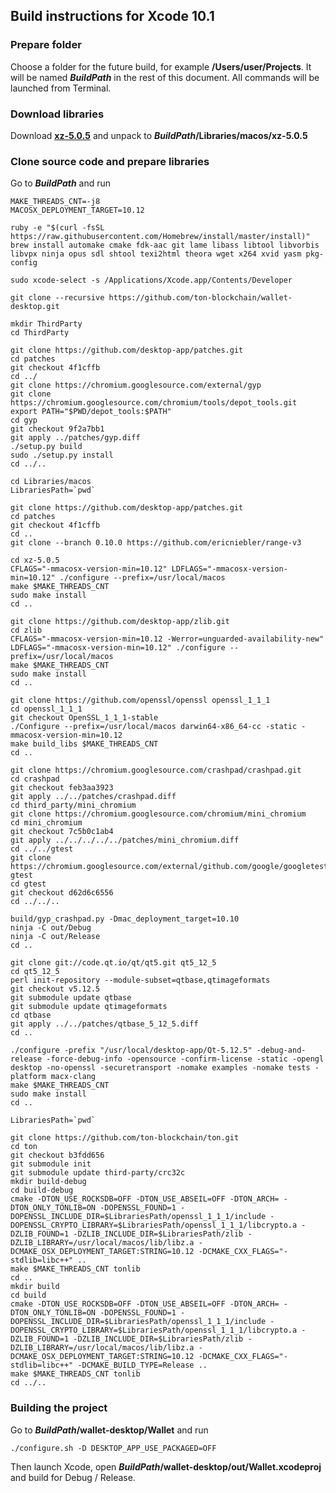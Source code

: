 ## Build instructions for Xcode 10.1

### Prepare folder

Choose a folder for the future build, for example **/Users/user/Projects**. It will be named ***BuildPath*** in the rest of this document. All commands will be launched from Terminal.

### Download libraries

Download [**xz-5.0.5**](http://tukaani.org/xz/xz-5.0.5.tar.gz) and unpack to ***BuildPath*/Libraries/macos/xz-5.0.5**

### Clone source code and prepare libraries

Go to ***BuildPath*** and run

    MAKE_THREADS_CNT=-j8
    MACOSX_DEPLOYMENT_TARGET=10.12

    ruby -e "$(curl -fsSL https://raw.githubusercontent.com/Homebrew/install/master/install)"
    brew install automake cmake fdk-aac git lame libass libtool libvorbis libvpx ninja opus sdl shtool texi2html theora wget x264 xvid yasm pkg-config

    sudo xcode-select -s /Applications/Xcode.app/Contents/Developer

    git clone --recursive https://github.com/ton-blockchain/wallet-desktop.git

    mkdir ThirdParty
    cd ThirdParty
    
    git clone https://github.com/desktop-app/patches.git
    cd patches
    git checkout 4f1cffb
    cd ../
    git clone https://chromium.googlesource.com/external/gyp
    git clone https://chromium.googlesource.com/chromium/tools/depot_tools.git
    export PATH="$PWD/depot_tools:$PATH"
    cd gyp
    git checkout 9f2a7bb1
    git apply ../patches/gyp.diff
    ./setup.py build
    sudo ./setup.py install
    cd ../..

    cd Libraries/macos
    LibrariesPath=`pwd`

    git clone https://github.com/desktop-app/patches.git
    cd patches
    git checkout 4f1cffb
    cd ..
    git clone --branch 0.10.0 https://github.com/ericniebler/range-v3

    cd xz-5.0.5
    CFLAGS="-mmacosx-version-min=10.12" LDFLAGS="-mmacosx-version-min=10.12" ./configure --prefix=/usr/local/macos
    make $MAKE_THREADS_CNT
    sudo make install
    cd ..

    git clone https://github.com/desktop-app/zlib.git
    cd zlib
    CFLAGS="-mmacosx-version-min=10.12 -Werror=unguarded-availability-new" LDFLAGS="-mmacosx-version-min=10.12" ./configure --prefix=/usr/local/macos
    make $MAKE_THREADS_CNT
    sudo make install
    cd ..

    git clone https://github.com/openssl/openssl openssl_1_1_1
    cd openssl_1_1_1
    git checkout OpenSSL_1_1_1-stable
    ./Configure --prefix=/usr/local/macos darwin64-x86_64-cc -static -mmacosx-version-min=10.12
    make build_libs $MAKE_THREADS_CNT
    cd ..

    git clone https://chromium.googlesource.com/crashpad/crashpad.git
    cd crashpad
    git checkout feb3aa3923
    git apply ../../patches/crashpad.diff
    cd third_party/mini_chromium
    git clone https://chromium.googlesource.com/chromium/mini_chromium
    cd mini_chromium
    git checkout 7c5b0c1ab4
    git apply ../../../../../patches/mini_chromium.diff
    cd ../../gtest
    git clone https://chromium.googlesource.com/external/github.com/google/googletest gtest
    cd gtest
    git checkout d62d6c6556
    cd ../../..

    build/gyp_crashpad.py -Dmac_deployment_target=10.10
    ninja -C out/Debug
    ninja -C out/Release
    cd ..

    git clone git://code.qt.io/qt/qt5.git qt5_12_5
    cd qt5_12_5
    perl init-repository --module-subset=qtbase,qtimageformats
    git checkout v5.12.5
    git submodule update qtbase
    git submodule update qtimageformats
    cd qtbase
    git apply ../../patches/qtbase_5_12_5.diff
    cd ..

    ./configure -prefix "/usr/local/desktop-app/Qt-5.12.5" -debug-and-release -force-debug-info -opensource -confirm-license -static -opengl desktop -no-openssl -securetransport -nomake examples -nomake tests -platform macx-clang
    make $MAKE_THREADS_CNT
    sudo make install
    cd ..

    LibrariesPath=`pwd`

    git clone https://github.com/ton-blockchain/ton.git
    cd ton
    git checkout b3fdd656
    git submodule init
    git submodule update third-party/crc32c
    mkdir build-debug
    cd build-debug
    cmake -DTON_USE_ROCKSDB=OFF -DTON_USE_ABSEIL=OFF -DTON_ARCH= -DTON_ONLY_TONLIB=ON -DOPENSSL_FOUND=1 -DOPENSSL_INCLUDE_DIR=$LibrariesPath/openssl_1_1_1/include -DOPENSSL_CRYPTO_LIBRARY=$LibrariesPath/openssl_1_1_1/libcrypto.a -DZLIB_FOUND=1 -DZLIB_INCLUDE_DIR=$LibrariesPath/zlib -DZLIB_LIBRARY=/usr/local/macos/lib/libz.a -DCMAKE_OSX_DEPLOYMENT_TARGET:STRING=10.12 -DCMAKE_CXX_FLAGS="-stdlib=libc++" ..
    make $MAKE_THREADS_CNT tonlib
    cd ..
    mkdir build
    cd build
    cmake -DTON_USE_ROCKSDB=OFF -DTON_USE_ABSEIL=OFF -DTON_ARCH= -DTON_ONLY_TONLIB=ON -DOPENSSL_FOUND=1 -DOPENSSL_INCLUDE_DIR=$LibrariesPath/openssl_1_1_1/include -DOPENSSL_CRYPTO_LIBRARY=$LibrariesPath/openssl_1_1_1/libcrypto.a -DZLIB_FOUND=1 -DZLIB_INCLUDE_DIR=$LibrariesPath/zlib -DZLIB_LIBRARY=/usr/local/macos/lib/libz.a -DCMAKE_OSX_DEPLOYMENT_TARGET:STRING=10.12 -DCMAKE_CXX_FLAGS="-stdlib=libc++" -DCMAKE_BUILD_TYPE=Release ..
    make $MAKE_THREADS_CNT tonlib
    cd ../..

### Building the project

Go to ***BuildPath*/wallet-desktop/Wallet** and run

    ./configure.sh -D DESKTOP_APP_USE_PACKAGED=OFF

Then launch Xcode, open ***BuildPath*/wallet-desktop/out/Wallet.xcodeproj** and build for Debug / Release.
